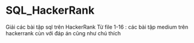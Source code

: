 # SQL_HackerRank
Giải các bài tập sql trên HackerRank
Từ file 1-16 : các bài tập medium trên hackerrank cùn với đáp án cũng như chú thích
